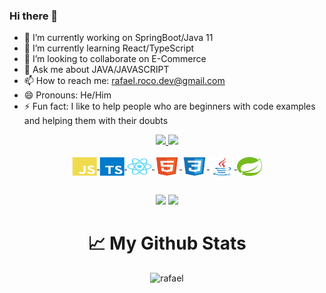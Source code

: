 ### Hi there 👋

- 🔭 I’m currently working on SpringBoot/Java 11
- 🌱 I’m currently learning React/TypeScript
- 👯 I’m looking to collaborate on E-Commerce
- 💬 Ask me about JAVA/JAVASCRIPT
- 📫 How to reach me: rafael.roco.dev@gmail.com
- 😄 Pronouns: He/Him
- ⚡ Fun fact: I like to help people who are beginners with code examples and helping them with their doubts

<div align="center">
  <a href="https://github.com/rafael580">
  <img height="180em" src="https://github-readme-stats.vercel.app/api?username=rafael580&show_icons=true&theme=dark&include_all_commits=true&count_private=true"/>
  <img height="180em" src="https://github-readme-stats.vercel.app/api/top-langs/?username=rafael580&layout=compact&langs_count=7&theme=dark"/>
</div>
<div style="display: inline_block"  align="center"><br>
  <img align="center" alt="Rafa-Js" height="30" width="40" src="https://raw.githubusercontent.com/devicons/devicon/master/icons/javascript/javascript-plain.svg">
  <img align="center" alt="Rafa-Ts" height="30" width="40" src="https://raw.githubusercontent.com/devicons/devicon/master/icons/typescript/typescript-plain.svg">
  <img align="center" alt="Rafa-React" height="30" width="40" src="https://raw.githubusercontent.com/devicons/devicon/master/icons/react/react-original.svg">
  <img align="center" alt="Rafa-HTML" height="30" width="40" src="https://raw.githubusercontent.com/devicons/devicon/master/icons/html5/html5-original.svg">
  <img align="center" alt="Rafa-CSS" height="30" width="40" src="https://raw.githubusercontent.com/devicons/devicon/master/icons/css3/css3-original.svg">
  <img align="center" alt="Rafa-Java" height="30" width="40" src="https://raw.githubusercontent.com/devicons/devicon/master/icons/java/java-original.svg">
   <img align="center" alt="Rafa-SpringBoot" height="30" width="40" src="https://raw.githubusercontent.com/devicons/devicon/master/icons/spring/spring-original.svg">
  

</div>
  
  ##
 
<div  align="center"> 
  <a href = "mailto:rafael.roco.dev@gmail.com"><img src="https://img.shields.io/badge/-Gmail-%23333?style=for-the-badge&logo=gmail&logoColor=white" target="_blank"></a>
  <a href="https://www.linkedin.com/in/rafael-roco-0b7bb113b/" target="_blank"><img src="https://img.shields.io/badge/-LinkedIn-%230077B5?style=for-the-badge&logo=linkedin&logoColor=white" target="_blank"></a> 
  </div>
  
  <h1 align="center">📈 My Github Stats</h1>
<p align="center">

  <img src="https://github-readme-streak-stats.herokuapp.com/?user=rafael580&theme=gotham" alt="rafael" />
</p>
  
